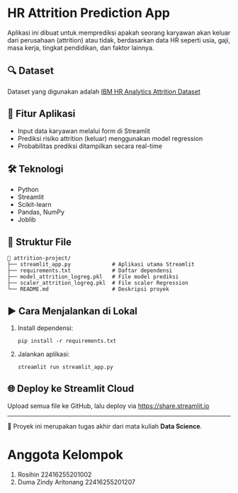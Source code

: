 # HR Attrition Prediction App

Aplikasi ini dibuat untuk memprediksi apakah seorang karyawan akan keluar dari perusahaan (attrition) atau tidak, berdasarkan data HR seperti usia, gaji, masa kerja, tingkat pendidikan, dan faktor lainnya.

## 🔍 Dataset
Dataset yang digunakan adalah [IBM HR Analytics Attrition Dataset](https://www.kaggle.com/datasets/pavansubhasht/ibm-hr-analytics-attrition-dataset)

## 🚀 Fitur Aplikasi
- Input data karyawan melalui form di Streamlit
- Prediksi risiko attrition (keluar) menggunakan model regression
- Probabilitas prediksi ditampilkan secara real-time

## 🛠 Teknologi
- Python
- Streamlit
- Scikit-learn
- Pandas, NumPy
- Joblib

## 📁 Struktur File
```
📁 attrition-project/
├── streamlit_app.py             # Aplikasi utama Streamlit
├── requirements.txt             # Daftar dependensi
├── model_attrition_logreg.pkl   # File model prediksi
├── scaler_attrition_logreg.pkl  # File scaler Regression
└── README.md                    # Deskripsi proyek
```

## ▶️ Cara Menjalankan di Lokal
1. Install dependensi:
   ```
   pip install -r requirements.txt
   ```

2. Jalankan aplikasi:
   ```
   streamlit run streamlit_app.py
   ```

## 🌐 Deploy ke Streamlit Cloud
Upload semua file ke GitHub, lalu deploy via https://share.streamlit.io

---

📌 Proyek ini merupakan tugas akhir dari mata kuliah **Data Science**.


# Anggota Kelompok
1. Rosihin  22416255201002
2. Duma Zindy Aritonang 22416255201207
